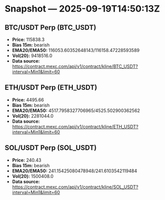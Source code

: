 # Snapshot — 2025-09-19T14:50:13Z

## BTC/USDT Perp (BTC_USDT)
- **Price:** 115838.3
- **Bias 15m:** bearish
- **EMA20/EMA50:** 116053.60352648143/116158.47228593589
- **Vol(20):** 9418516.0
- **Data source:** https://contract.mexc.com/api/v1/contract/kline/BTC_USDT?interval=Min1&limit=60

## ETH/USDT Perp (ETH_USDT)
- **Price:** 4495.66
- **Bias 15m:** bearish
- **EMA20/EMA50:** 4517.7958327706965/4525.502900362562
- **Vol(20):** 2281044.0
- **Data source:** https://contract.mexc.com/api/v1/contract/kline/ETH_USDT?interval=Min1&limit=60

## SOL/USDT Perp (SOL_USDT)
- **Price:** 240.43
- **Bias 15m:** bearish
- **EMA20/EMA50:** 241.15425080478948/241.6103542119484
- **Vol(20):** 1500408.0
- **Data source:** https://contract.mexc.com/api/v1/contract/kline/SOL_USDT?interval=Min1&limit=60

